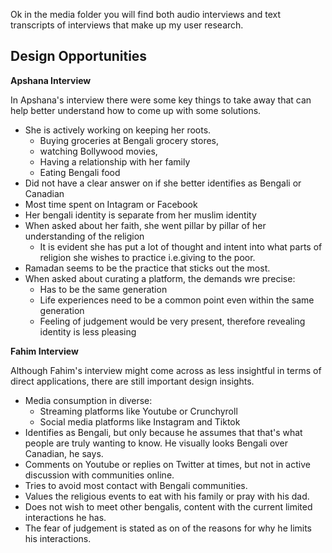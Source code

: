 Ok in the media folder you will find both audio interviews and text transcripts of interviews that make up my user research. 

## Design Opportunities

**Apshana Interview**

In Apshana's interview there were some key things to take away that can help better understand how to come up with some solutions. 

* She is actively working on keeping her roots. 
  * Buying groceries at Bengali grocery stores, 
  * watching Bollywood movies, 
  * Having a relationship with her family
  * Eating Bengali food
* Did not have a clear answer on if she better identifies as Bengali or Canadian
* Most time spent on Intagram or Facebook
* Her bengali identity is separate from her muslim identity
* When asked about her faith, she went pillar by pillar of her understanding of the religion
  * It is evident she has put a lot of thought and intent into what parts of religion she wishes to practice i.e.giving to the poor.
* Ramadan seems to be the practice that sticks out the most.
* When asked about curating a platform, the demands wre precise:
  * Has to be the same generation
  * Life experiences need to be a common point even within the same generation
  * Feeling of judgement would be very present, therefore revealing identity is less pleasing


**Fahim Interview**

Although Fahim's interview might come across as less insightful in terms of direct applications, there are still important design insights.

* Media consumption in diverse:
  * Streaming platforms like Youtube or Crunchyroll
  * Social media platforms like Instagram and Tiktok
* Identifies as Bengali, but only because he assumes that that's what people are truly wanting to know. He visually looks Bengali over Canadian, he says. 
* Comments on Youtube or replies on Twitter at times, but not in active discussion with communities online.
* Tries to avoid most contact with Bengali communities.
* Values the religious events to eat with his family or pray with his dad. 
* Does not wish to meet other bengalis, content with the current limited interactions he has. 
* The fear of judgement is stated as on of the reasons for why he limits his interactions. 


  



